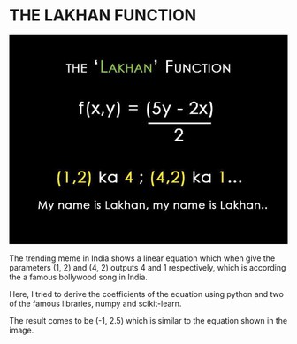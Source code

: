# THE LAKHAN FUNCTION 

![](lakhan.jpg)

The trending meme in India shows a linear equation which when give the parameters (1, 2) and (4, 2) outputs 4 and 1 respectively, which is according the a famous bollywood song in India.

Here, I tried to derive the coefficients of the equation using python and two of the famous libraries, numpy and scikit-learn.

The result comes to be (-1, 2.5) which is similar to the equation shown in the image.
